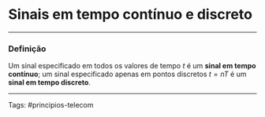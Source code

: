 # Sinais em tempo contínuo e  discreto
---

### Definição

Um sinal especificado em todos os valores de tempo $t$ é um **sinal em tempo contínuo**; um sinal especificado apenas em pontos discretos $t=nT$ é um **sinal em tempo discreto**.

---

Tags: #principios-telecom 